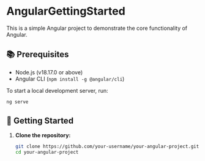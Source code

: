 # AngularGettingStarted

This is a simple Angular project to demonstrate the core functionality of Angular.

## 📚 Prerequisites

- Node.js (v18.17.0 or above)
- Angular CLI (`npm install -g @angular/cli`)

To start a local development server, run:

```bash
ng serve
```

## 🚀 Getting Started

1. **Clone the repository:**
   ```bash
   git clone https://github.com/your-username/your-angular-project.git
   cd your-angular-project
